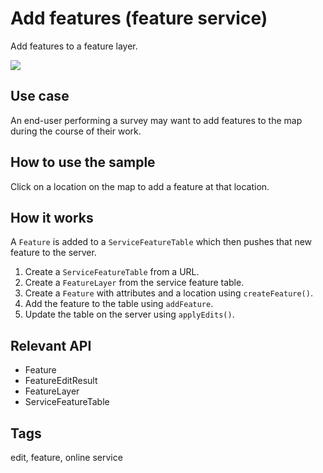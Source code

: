 # Add features (feature service)

Add features to a feature layer.

![](screenshot.png)


## Use case

An end-user performing a survey may want to add features to the map during the course of their work.

## How to use the sample

Click on a location on the map to add a feature at that location.

## How it works

A `Feature` is added to a `ServiceFeatureTable` which then pushes that new feature to the server.

1. Create a `ServiceFeatureTable` from a URL.
2. Create a `FeatureLayer` from the service feature table.
3. Create a `Feature` with attributes and a location using `createFeature()`.
4. Add the feature to the table using `addFeature`.
5. Update the table on the server using `applyEdits()`.

## Relevant API

* Feature
* FeatureEditResult
* FeatureLayer
* ServiceFeatureTable

## Tags

edit, feature, online service
